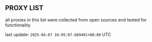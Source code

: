 ## PROXY LIST

all proxies in this list were collected from open sources and tested for functionality

last update: `2025-04-07 16:05:07.689491+00:00` UTC